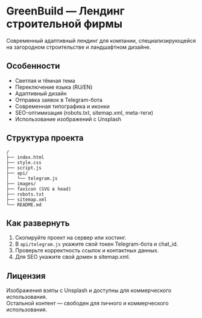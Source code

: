 # GreenBuild — Лендинг строительной фирмы

Современный адаптивный лендинг для компании, специализирующейся на загородном строительстве и ландшафтном дизайне.

## Особенности
- Светлая и тёмная тема
- Переключение языка (RU/EN)
- Адаптивный дизайн
- Отправка заявок в Telegram-бота
- Современная типографика и иконки
- SEO-оптимизация (robots.txt, sitemap.xml, meta-теги)
- Использование изображений с Unsplash

## Структура проекта

```
/
├── index.html
├── style.css
├── script.js
├── api/
│   └── telegram.js
├── images/
├── favicon (SVG в head)
├── robots.txt
├── sitemap.xml
└── README.md
```

## Как развернуть

1. Скопируйте проект на сервер или хостинг.
2. В `api/telegram.js` укажите свой токен Telegram-бота и chat_id.
3. Проверьте корректность ссылок и контактных данных.
4. Для SEO укажите свой домен в sitemap.xml.

## Лицензия

Изображения взяты с Unsplash и доступны для коммерческого использования.  
Остальной контент — свободен для личного и коммерческого использования.